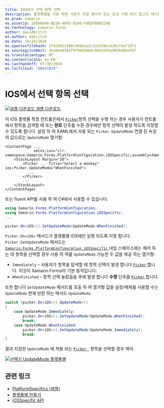 ```yaml
---
title: IOS에서 선택 항목 선택
description: 플랫폼별을 사용 하면 사용자 지정 렌더러 또는 효과 구현 하지 않고도 에서만 특정 플랫폼에서 사용할 수 있는 기능을 사용할 수 있습니다. 이 문서에서는 선택에서 항목 선택이 발생 하는 경우를 제어 하는 iOS 플랫폼별를 사용 하는 방법을 설명 합니다.
ms.prod: xamarin
ms.assetid: 26B0604A-BD30-49FD-83A6-F0EDFBB0524B
ms.technology: xamarin-forms
author: davidbritch
ms.author: dabritch
ms.date: 10/24/2018
ms.openlocfilehash: 57420921100c99db1e2c3a5259ece30cfda719f2
ms.sourcegitcommit: 3ea9ee034af9790d2b0dc0893435e997bd06e587
ms.translationtype: MT
ms.contentlocale: ko-KR
ms.lasthandoff: 07/30/2019
ms.locfileid: "68651839"
---
```

# <a name="picker-item-selection-on-ios"></a>IOS에서 선택 항목 선택

[![샘플 다운로드](~/media/shared/download.png) 샘플 다운로드](https://docs.microsoft.com/samples/xamarin/xamarin-forms-samples/userinterface-platformspecifics)

이 iOS 플랫폼 특정 컨트롤은에서 [`Picker`](xref:Xamarin.Forms.Picker)항목 선택을 수행 하는 경우 사용자가 컨트롤에서 항목을 검색할 때 또는 **완료** 단추를 누른 경우에만 항목 선택이 발생 하도록 지정할 수 있도록 합니다. 설정 하 여 XAML에서 사용 되는 `Picker.UpdateMode` 연결 된 속성의 값으로는 `UpdateMode` 열거형:

```xaml
<ContentPage ...
             xmlns:ios="clr-namespace:Xamarin.Forms.PlatformConfiguration.iOSSpecific;assembly=Xamarin.Forms.Core">
    <StackLayout Margin="20">
        <Picker ... Title="Select a monkey" ios:Picker.UpdateMode="WhenFinished">
          ...
        </Picker>
        ...
    </StackLayout>
</ContentPage>
```

또는 fluent API를 사용 하 여 C#에서 사용할 수 있습니다.

```csharp
using Xamarin.Forms.PlatformConfiguration;
using Xamarin.Forms.PlatformConfiguration.iOSSpecific;
...

picker.On<iOS>().SetUpdateMode(UpdateMode.WhenFinished);
```

`Picker.On<iOS>` 메서드가 플랫폼별 iOS에만 실행 되도록 지정 합니다. `Picker.SetUpdateMode` 메서드는 [ `Xamarin.Forms.PlatformConfiguration.iOSSpecific` ](xref:Xamarin.Forms.PlatformConfiguration.iOSSpecific) 네임 스페이스에는 제어 하는 데 항목을 선택할 경우 사용 하 여를 `UpdateMode` 가능한 두 값을 제공 하는 열거형:

- `Immediately` – 사용자가 항목을 탐색할 때 항목 선택이 발생 합니다 [ `Picker` ](xref:Xamarin.Forms.Picker)합니다. 이것이 Xamarin.Forms의 기본 동작입니다.
- `WhenFinished` – 항목 선택 눌렀음을 후에 발생 합니다 **수행** 단추를 [ `Picker` ](xref:Xamarin.Forms.Picker)합니다.

또한 합니다 `SetUpdateMode` 메서드를 호출 하 여 열거형 값을 설정/해제를 사용할 수는 `UpdateMode` 현재 반환 하는 메서드 `UpdateMode`:

```csharp
switch (picker.On<iOS>().UpdateMode())
{
    case UpdateMode.Immediately:
        picker.On<iOS>().SetUpdateMode(UpdateMode.WhenFinished);
        break;
    case UpdateMode.WhenFinished:
        picker.On<iOS>().SetUpdateMode(UpdateMode.Immediately);
        break;
}
```

결과 지정한 `UpdateMode` 에 적용 되는 [ `Picker` ](xref:Xamarin.Forms.Picker), 항목을 선택할 경우 제어:

[![](picker-selection-images/picker-updatemode.png "선택기 UpdateMode 플랫폼별")](picker-selection-images/picker-updatemode-large.png#lightbox "선택기 UpdateMode 플랫폼별")

## <a name="related-links"></a>관련 링크

- [PlatformSpecifics (샘플)](https://docs.microsoft.com/samples/xamarin/xamarin-forms-samples/userinterface-platformspecifics)
- [플랫폼별 만들기](~/xamarin-forms/platform/platform-specifics/index.md#creating-platform-specifics)
- [iOSSpecific API](xref:Xamarin.Forms.PlatformConfiguration.iOSSpecific)
